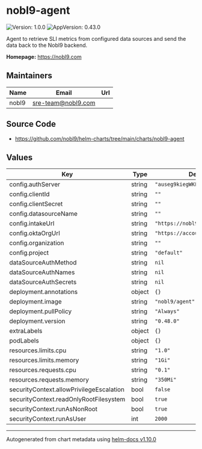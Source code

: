 # nobl9-agent

![Version: 1.0.0](https://img.shields.io/badge/Version-1.0.0-informational?style=flat-square) ![AppVersion: 0.43.0](https://img.shields.io/badge/AppVersion-0.43.0-informational?style=flat-square)

Agent to retrieve SLI metrics from configured data sources and send the data back to the Nobl9 backend.

**Homepage:** <https://nobl9.com>

## Maintainers

| Name | Email | Url |
| ---- | ------ | --- |
| nobl9 | <sre-team@nobl9.com> |  |

## Source Code

* <https://github.com/nobl9/helm-charts/tree/main/charts/nobl9-agent>

## Values

| Key | Type | Default | Description |
|-----|------|---------|-------------|
| config.authServer | string | `"auseg9kiegWKEtJZC416"` |  |
| config.clientId | string | `""` |  |
| config.clientSecret | string | `""` |  |
| config.datasourceName | string | `""` |  |
| config.intakeUrl | string | `"https://nobl9.com/api/input"` |  |
| config.oktaOrgUrl | string | `"https://accounts.nobl9.com"` |  |
| config.organization | string | `""` |  |
| config.project | string | `"default"` |  |
| dataSourceAuthMethod | string | `nil` |  |
| dataSourceAuthNames | string | `nil` |  |
| dataSourceAuthSecrets | string | `nil` |  |
| deployment.annotations | object | `{}` |  |
| deployment.image | string | `"nobl9/agent"` |  |
| deployment.pullPolicy | string | `"Always"` |  |
| deployment.version | string | `"0.48.0"` |  |
| extraLabels | object | `{}` |  |
| podLabels | object | `{}` |  |
| resources.limits.cpu | string | `"1.0"` |  |
| resources.limits.memory | string | `"1Gi"` |  |
| resources.requests.cpu | string | `"0.1"` |  |
| resources.requests.memory | string | `"350Mi"` |  |
| securityContext.allowPrivilegeEscalation | bool | `false` |  |
| securityContext.readOnlyRootFilesystem | bool | `true` |  |
| securityContext.runAsNonRoot | bool | `true` |  |
| securityContext.runAsUser | int | `2000` |  |

----------------------------------------------
Autogenerated from chart metadata using [helm-docs v1.10.0](https://github.com/norwoodj/helm-docs/releases/v1.10.0)
